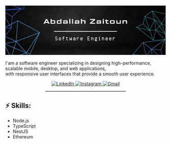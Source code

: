 ![Header image](https://github.com/abdallah3z22/abdallah3z22/blob/main/Assets/WhatsApp%20Image%202025-09-15%20at%2016.06.52_2acadcdc.jpg)

<!-- You can create your own header images using Canva, it has a lot of templates. If you do, use the following link https://www.canva.com/join/celeriac-tread-jellyfish -->

I'am a software engineer specializing in designing high-performance, scalable mobile, desktop, and web applications,  
with responsive user interfaces that provide a smooth user experience.

<p align="center">
  <a href="https://www.linkedin.com/in/abdallah-zaitoun-133754348?utm_source=share&utm_campaign=share_via&utm_content=profile&utm_medium=android_app">
    <img src="https://img.shields.io/badge/-LinkedIn-0077B5?style=flat-square&logo=linkedin&logoColor=white" alt="LinkedIn"/>
  </a>
  <a href="https://www.instagram.com/alghayib_3z22?igsh=ZWg1Ym8xazFxem52">
    <img src="https://img.shields.io/badge/-Instagram-e4405f?style=flat-square&logo=Instagram&logoColor=white" alt="Instagram"/>
  </a>
  <a href="mailto:abdallahzaytoon42@gmail.com">
    <img src="https://img.shields.io/badge/-Gmail-d14836?style=flat-square&logo=Gmail&logoColor=white" alt="Gmail"/>
  </a>
</p>

<div align="center">
  <hr style="width:50%; border:1px solid #ccc;">
</div>

## ⚡ Skills:
- Node.js  
- TypeScript  
- NestJS  
- Ethereum
